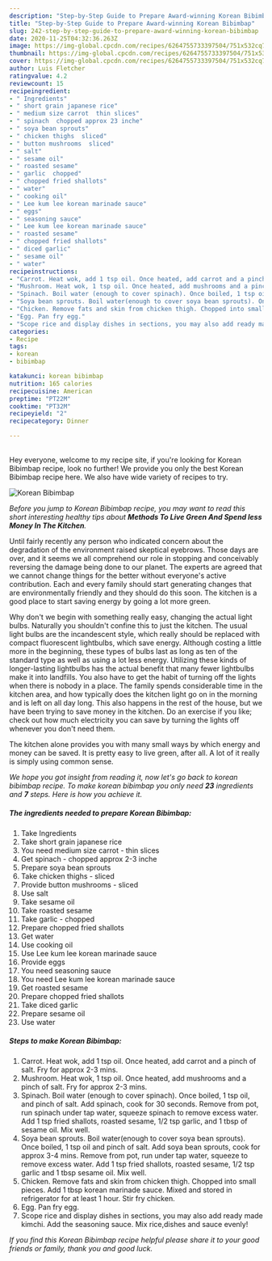 ```yaml
---
description: "Step-by-Step Guide to Prepare Award-winning Korean Bibimbap"
title: "Step-by-Step Guide to Prepare Award-winning Korean Bibimbap"
slug: 242-step-by-step-guide-to-prepare-award-winning-korean-bibimbap
date: 2020-11-25T04:32:36.263Z
image: https://img-global.cpcdn.com/recipes/6264755733397504/751x532cq70/korean-bibimbap-recipe-main-photo.jpg
thumbnail: https://img-global.cpcdn.com/recipes/6264755733397504/751x532cq70/korean-bibimbap-recipe-main-photo.jpg
cover: https://img-global.cpcdn.com/recipes/6264755733397504/751x532cq70/korean-bibimbap-recipe-main-photo.jpg
author: Luis Fletcher
ratingvalue: 4.2
reviewcount: 15
recipeingredient:
- " Ingredients"
- " short grain japanese rice"
- " medium size carrot  thin slices"
- " spinach  chopped approx 23 inche"
- " soya bean sprouts"
- " chicken thighs  sliced"
- " button mushrooms  sliced"
- " salt"
- " sesame oil"
- " roasted sesame"
- " garlic  chopped"
- " chopped fried shallots"
- " water"
- " cooking oil"
- " Lee kum lee korean marinade sauce"
- " eggs"
- " seasoning sauce"
- " Lee kum lee korean marinade sauce"
- " roasted sesame"
- " chopped fried shallots"
- " diced garlic"
- " sesame oil"
- " water"
recipeinstructions:
- "Carrot. Heat wok, add 1 tsp oil. Once heated, add carrot and a pinch of salt. Fry for approx 2-3 mins."
- "Mushroom. Heat wok, 1 tsp oil. Once heated, add mushrooms and a pinch of salt. Fry for approx 2-3 mins."
- "Spinach. Boil water (enough to cover spinach). Once boiled, 1 tsp oil, and pinch of salt. Add spinach, cook for 30 seconds. Remove from pot, run spinach under tap water, squeeze spinach to remove excess water. Add 1 tsp fried shallots, roasted sesame, 1/2 tsp garlic, and 1 tbsp of sesame oil. Mix well."
- "Soya bean sprouts. Boil water(enough to cover soya bean sprouts). Once boiled, 1 tsp oil and pinch of salt. Add soya bean sprouts, cook for approx 3-4 mins. Remove from pot, run under tap water, squeeze to remove excess water. Add 1 tsp fried shallots, roasted sesame, 1/2 tsp garlic and 1 tbsp sesame oil. Mix well."
- "Chicken. Remove fats and skin from chicken thigh. Chopped into small pieces. Add 1 tbsp korean marinade sauce. Mixed and stored in refrigerator for at least 1 hour. Stir fry chicken."
- "Egg. Pan fry egg."
- "Scope rice and display dishes in sections, you may also add ready made kimchi. Add the seasoning sauce. Mix rice,dishes and sauce evenly!"
categories:
- Recipe
tags:
- korean
- bibimbap

katakunci: korean bibimbap 
nutrition: 165 calories
recipecuisine: American
preptime: "PT22M"
cooktime: "PT32M"
recipeyield: "2"
recipecategory: Dinner

---
```

<br>
Hey everyone, welcome to my recipe site, if you're looking for Korean Bibimbap recipe, look no further! We provide you only the best Korean Bibimbap recipe here. We also have wide variety of recipes to try.
<br>


![Korean Bibimbap](https://img-global.cpcdn.com/recipes/6264755733397504/751x532cq70/korean-bibimbap-recipe-main-photo.jpg)

<i>Before you jump to Korean Bibimbap recipe, you may want to read this short interesting healthy tips about 
<strong>Methods To Live Green And Spend less Money In The Kitchen</strong>.</i>
</br>

Until fairly recently any person who indicated concern about the degradation of the environment raised skeptical eyebrows. Those days are over, and it seems we all comprehend our role in stopping and conceivably reversing the damage being done to our planet. The experts are agreed that we cannot change things for the better without everyone's active contribution. Each and every family should start generating changes that are environmentally friendly and they should do this soon. The kitchen is a good place to start saving energy by going a lot more green.

Why don't we begin with something really easy, changing the actual light bulbs. Naturally you shouldn't confine this to just the kitchen. The usual light bulbs are the incandescent style, which really should be replaced with compact fluorescent lightbulbs, which save energy. Although costing a little more in the beginning, these types of bulbs last as long as ten of the standard type as well as using a lot less energy. Utilizing these kinds of longer-lasting lightbulbs has the actual benefit that many fewer lightbulbs make it into landfills. You also have to get the habit of turning off the lights when there is nobody in a place. The family spends considerable time in the kitchen area, and how typically does the kitchen light go on in the morning and is left on all day long. This also happens in the rest of the house, but we have been trying to save money in the kitchen. Do an exercise if you like; check out how much electricity you can save by turning the lights off whenever you don't need them.

The kitchen alone provides you with many small ways by which energy and money can be saved. It is pretty easy to live green, after all. A lot of it really is simply using common sense.


<i>We hope you got insight from reading it, now let's go back to korean bibimbap recipe. To make korean bibimbap you only need <strong>23</strong> ingredients and <strong>7</strong> steps. Here is how you achieve it.
</i>

##### The ingredients needed to prepare Korean Bibimbap:

1. Take  Ingredients
1. Take  short grain japanese rice
1. You need  medium size carrot - thin slices
1. Get  spinach - chopped approx 2-3 inche
1. Prepare  soya bean sprouts
1. Take  chicken thighs - sliced
1. Provide  button mushrooms - sliced
1. Use  salt
1. Take  sesame oil
1. Take  roasted sesame
1. Take  garlic - chopped
1. Prepare  chopped fried shallots
1. Get  water
1. Use  cooking oil
1. Use  Lee kum lee korean marinade sauce
1. Provide  eggs
1. You need  seasoning sauce
1. You need  Lee kum lee korean marinade sauce
1. Get  roasted sesame
1. Prepare  chopped fried shallots
1. Take  diced garlic
1. Prepare  sesame oil
1. Use  water


##### Steps to make Korean Bibimbap:

1. Carrot. Heat wok, add 1 tsp oil. Once heated, add carrot and a pinch of salt. Fry for approx 2-3 mins.
1. Mushroom. Heat wok, 1 tsp oil. Once heated, add mushrooms and a pinch of salt. Fry for approx 2-3 mins.
1. Spinach. Boil water (enough to cover spinach). Once boiled, 1 tsp oil, and pinch of salt. Add spinach, cook for 30 seconds. Remove from pot, run spinach under tap water, squeeze spinach to remove excess water. Add 1 tsp fried shallots, roasted sesame, 1/2 tsp garlic, and 1 tbsp of sesame oil. Mix well.
1. Soya bean sprouts. Boil water(enough to cover soya bean sprouts). Once boiled, 1 tsp oil and pinch of salt. Add soya bean sprouts, cook for approx 3-4 mins. Remove from pot, run under tap water, squeeze to remove excess water. Add 1 tsp fried shallots, roasted sesame, 1/2 tsp garlic and 1 tbsp sesame oil. Mix well.
1. Chicken. Remove fats and skin from chicken thigh. Chopped into small pieces. Add 1 tbsp korean marinade sauce. Mixed and stored in refrigerator for at least 1 hour. Stir fry chicken.
1. Egg. Pan fry egg.
1. Scope rice and display dishes in sections, you may also add ready made kimchi. Add the seasoning sauce. Mix rice,dishes and sauce evenly!


<i>If you find this Korean Bibimbap recipe helpful please share it to your good friends or family, thank you and good luck.</i>
